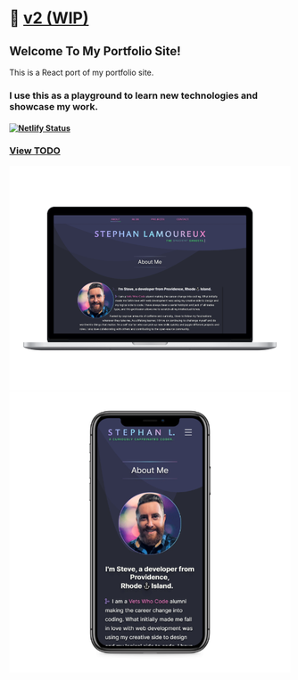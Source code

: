 # 🔗 [v2 (WIP)](https://stephanlamoureux-v2.netlify.app/)

## Welcome To My Portfolio Site!

This is a React port of my portfolio site.

### I use this as a playground to learn new technologies and showcase my work.

#### [![Netlify Status](https://api.netlify.com/api/v1/badges/111cc5dd-d543-4dae-b3ef-c78be85f6085/deploy-status)](https://app.netlify.com/sites/ecstatic-dijkstra-ed80b4/deploys)

### [View TODO](TODO.md)

<div align="center">
<img src="/public/assets/images/screenshots/laptop-mockup.png" alt="Portfolio mockup on laptops">
<img src="/public/assets/images/screenshots/iphone-mockup.png" alt="Portfolio mockup on iphone">
</div>
